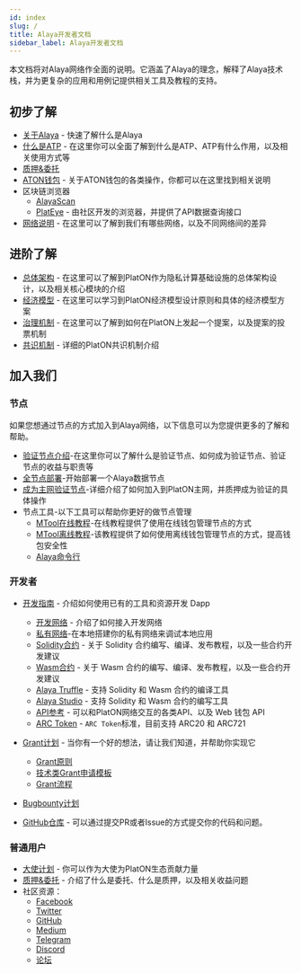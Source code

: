 ```yaml
---
id: index
slug: /
title: Alaya开发者文档
sidebar_label: Alaya开发者文档
---
```


本文档将对Alaya网络作全面的说明。它涵盖了Alaya的理念，解释了Alaya技术栈，并为更复杂的应用和用例记提供相关工具及教程的支持。


## 初步了解
- [关于Alaya](/alaya-devdocs/zh-CN/Intro_to_Alaya) - 快速了解什么是Alaya
- [什么是ATP](/alaya-devdocs/zh-CN/Intro_to_ATP) - 在这里你可以全面了解到什么是ATP、ATP有什么作用，以及相关使用方式等
- [质押&委托](/alaya-devdocs/zh-CN/staking_and_delegation)
- [ATON钱包](/alaya-devdocs/zh-CN/ATON-user-manual) - 关于ATON钱包的各类操作，你都可以在这里找到相关说明
- 区块链浏览器
  - [AlayaScan](https://scan.alaya.network/)
  - [PlatEye](/alaya-devdocs/zh-CN/PlatEye) - 由社区开发的浏览器，并提供了API数据查询接口
- [网络说明](/alaya-devdocs/zh-CN/Networks) - 在这里可以了解到我们有哪些网络，以及不同网络间的差异

## 进阶了解

- [总体架构](/alaya-devdocs/zh-CN/Architecture) - 在这里可以了解到PlatON作为隐私计算基础设施的总体架构设计，以及相关核心模块的介绍
- [经济模型](/alaya-devdocs/zh-CN/Economic_model) - 在这里可以学习到PlatON经济模型设计原则和具体的经济模型方案
- [治理机制](/alaya-devdocs/zh-CN/Consensus_mechanism) - 在这里可以了解到如何在PlatON上发起一个提案，以及提案的投票机制
- [共识机制](/alaya-devdocs/zh-CN/Governance_mechanism) - 详细的PlatON共识机制介绍

## 加入我们

### 节点
如果您想通过节点的方式加入到Alaya网络，以下信息可以为您提供更多的了解和帮助。
 - [验证节点介绍](/alaya-devdocs/zh-CN/Intro_to_validator)-在这里你可以了解什么是验证节点、如何成为验证节点、验证节点的收益与职责等
 - [全节点部署](/alaya-devdocs/zh-CN/Run_a_fullnode)-开始部署一个Alaya数据节点
 - [成为主网验证节点](/alaya-devdocs/zh-CN/Join_Alaya_NetWork)-详细介绍了如何加入到PlatON主网，并质押成为验证的具体操作
 - 节点工具-以下工具可以帮助你更好的做节点管理
   - [MTool在线教程](/alaya-devdocs/zh-CN/OnLine_MTool_Manual)-在线教程提供了使用在线钱包管理节点的方式
   - [MTool离线教程](/alaya-devdocs/zh-CN/OffLine_MTool_Manual)-该教程提供了如何使用离线钱包管理节点的方式，提高钱包安全性
   - [Alaya命令行](/alaya-devdocs/zh-CN/Command_Line_Tools)

### 开发者

- [开发指南](/alaya-devdocs/zh-CN/Development_guide) - 介绍如何使用已有的工具和资源开发 Dapp
  - [开发网络](/alaya-devdocs/zh-CN/Join_the_dev_network) - 介绍了如何接入开发网络
  - [私有网络](/alaya-devdocs/zh-CN/Private_network)-在本地搭建你的私有网络来调试本地应用
  - [Solidity合约](/alaya-devdocs/zh-CN/Solidity_Dev_Manual) - 关于 Solidity 合约编写、编译、发布教程，以及一些合约开发建议
  - [Wasm合约](/alaya-devdocs/zh-CN/Wasm_Operation_Principle) - 关于 Wasm 合约的编写、编译、发布教程，以及一些合约开发建议
  - [Alaya Truffle](/alaya-devdocs/zh-CN/Alaya-Truffle) - 支持 Solidity 和 Wasm 合约的编译工具
  - [Alaya Studio](/alaya-devdocs/zh-CN/Alaya_Studio) - 支持 Solidity 和 Wasm 合约的编写工具
  - [API参考](/alaya-devdocs/zh-CN/JS_SDK) - 可以和PlatON网络交互的各类API、以及 Web 钱包 API 
  - [ARC Token](/alaya-devdocs/zh-CN/ARC20) - `ARC Token`标准，目前支持 ARC20 和 ARC721
 
- [Grant计划](https://forum.latticex.foundation/t/topic/1092) - 当你有一个好的想法，请让我们知道，并帮助你实现它
  - [Grant原则](https://forum.latticex.foundation/t/topic/4128)
  - [技术类Grant申请模板](https://forum.latticex.foundation/t/topic/4126)
  - [Grant流程](https://forum.latticex.foundation/t/topic/4129)
- [Bugbounty计划](https://slowmist.io/platon/index.html?utm_source=index&utm_medium=cpc&utm_campaign=platon)
- [GitHub仓库](https://github.com/AlayaNetwork) - 可以通过提交PR或者Issue的方式提交你的代码和问题。

### 普通用户

- [大使计划](https://forum.latticex.foundation/t/topic/4246) - 你可以作为大使为PlatON生态贡献力量
- [质押&委托](/docs/en/staking_and_delegation) - 介绍了什么是委托、什么是质押，以及相关收益问题
- 社区资源：
  - [Facebook](https://www.facebook.com/PlatONNetwork/)
  - [Twitter](https://twitter.com/PlatON_Network)
  - [GitHub](https://github.com/PlatONnetwork)
  - [Medium](https://medium.com/platon-network)
  - [Telegram](https://t.me/PlatONNetworkCN)
  - [Discord](https://discord.com/invite/jAjFzJ3Cff)
  - [论坛](https://forum.latticex.foundation/)
